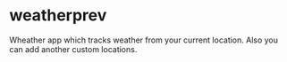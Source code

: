 # weatherprev

Wheather app which tracks weather from your current location. 
Also you can add another custom locations.
